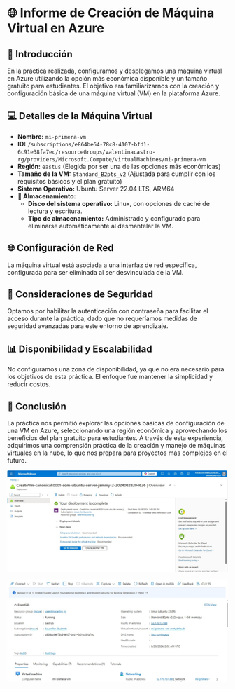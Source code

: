 # 🌐 Informe de Creación de Máquina Virtual en Azure

## 📝 Introducción

En la práctica realizada, configuramos y desplegamos una máquina virtual en Azure utilizando la opción más económica disponible y un tamaño gratuito para estudiantes. El objetivo era familiarizarnos con la creación y configuración básica de una máquina virtual (VM) en la plataforma Azure.

## 💻 Detalles de la Máquina Virtual

- **Nombre:** `mi-primera-vm`
- **ID:** `/subscriptions/e864be64-78c8-4107-bfd1-6c91e38fa7ec/resourceGroups/valentinacastro-rg/providers/Microsoft.Compute/virtualMachines/mi-primera-vm`
- **Región:** `eastus` (Elegida por ser una de las opciones más económicas)
- **Tamaño de la VM:** `Standard_B2pts_v2` (Ajustada para cumplir con los requisitos básicos y el plan gratuito)
- **Sistema Operativo:** Ubuntu Server 22.04 LTS, ARM64
- **💾 Almacenamiento:**
  - **Disco del sistema operativo:** Linux, con opciones de caché de lectura y escritura.
  - **Tipo de almacenamiento:** Administrado y configurado para eliminarse automáticamente al desmantelar la VM.



  

  
## 🌐 Configuración de Red

La máquina virtual está asociada a una interfaz de red específica, configurada para ser eliminada al ser desvinculada de la VM.

## 🔐 Consideraciones de Seguridad

Optamos por habilitar la autenticación con contraseña para facilitar el acceso durante la práctica, dado que no requeríamos medidas de seguridad avanzadas para este entorno de aprendizaje.

## 📊 Disponibilidad y Escalabilidad

No configuramos una zona de disponibilidad, ya que no era necesario para los objetivos de esta práctica. El enfoque fue mantener la simplicidad y reducir costos.

## 🎯 Conclusión

La práctica nos permitió explorar las opciones básicas de configuración de una VM en Azure, seleccionando una región económica y aprovechando los beneficios del plan gratuito para estudiantes. A través de esta experiencia, adquirimos una comprensión práctica de la creación y manejo de máquinas virtuales en la nube, lo que nos prepara para proyectos más complejos en el futuro.

  ![Evidencia de la creación de la vm](/arch-img/vmResume2.jpeg)

  
 ![Resumen de la vm](/arch-img/vmResume.jpeg)

  



